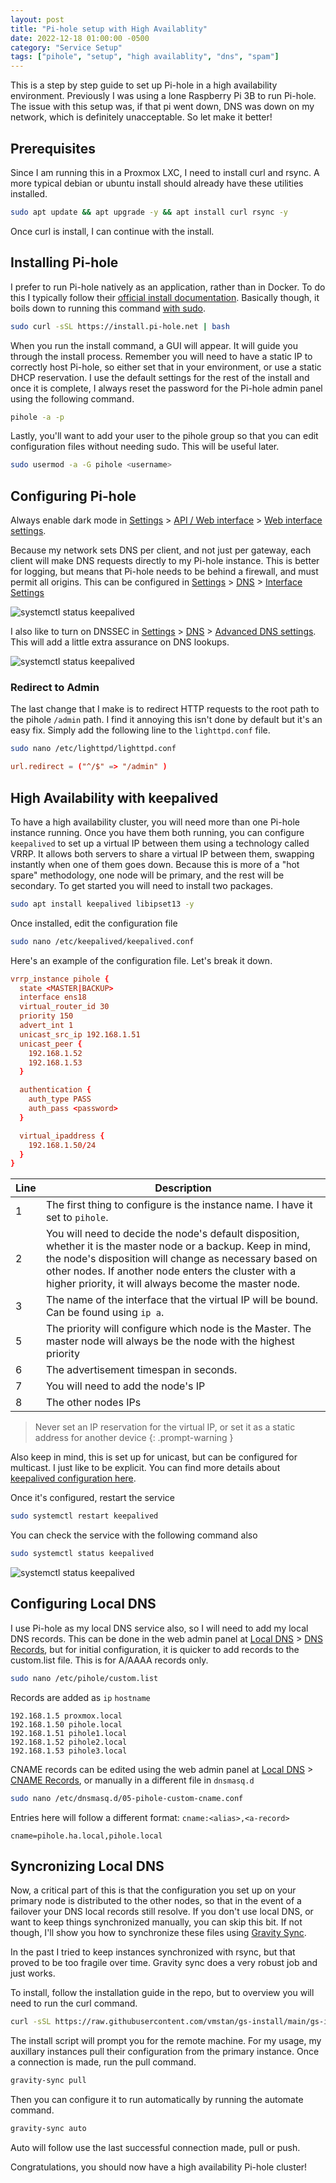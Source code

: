 ```yaml
---
layout: post
title: "Pi-hole setup with High Availablity"
date: 2022-12-18 01:00:00 -0500
category: "Service Setup"
tags: ["pihole", "setup", "high availablity", "dns", "spam"]
---
```


This is a step by step guide to set up Pi-hole in a high availability environment. Previously I was using a lone Raspberry Pi 3B to run Pi-hole. The issue with this setup was, if that pi went down, DNS was down on my network, which is definitely unacceptable. So let make it better!

<!--more-->

## Prerequisites

Since I am running this in a Proxmox LXC, I need to install curl and rsync. A more typical debian or ubuntu install should already have these utilities installed.

```bash
sudo apt update && apt upgrade -y && apt install curl rsync -y
```

Once curl is install, I can continue with the install.

## Installing Pi-hole

I prefer to run Pi-hole natively as an application, rather than in Docker. To do this I typically follow their [official install documentation](https://docs.pi-hole.net/main/basic-install/). Basically though, it boils down to running this command <u>with sudo</u>.

```bash
sudo curl -sSL https://install.pi-hole.net | bash
```

When you run the install command, a GUI will appear. It will guide you through the install process. Remember you will need to have a static IP to correctly host Pi-hole, so either set that in your environment, or use a static DHCP reservation. I use the default settings for the rest of the install and once it is complete, I always reset the password for the Pi-hole admin panel using the following command.

```bash
pihole -a -p
```

Lastly, you'll want to add your user to the pihole group so that you can edit configuration files without needing sudo. This will be useful later.

```bash
sudo usermod -a -G pihole <username>
```

## Configuring Pi-hole

Always enable dark mode in <u>Settings</u> > <u>API / Web interface</u> > <u>Web interface settings</u>.

Because my network sets DNS per client, and not just per gateway, each client will make DNS requests directly to my Pi-hole instance. This is better for logging, but means that Pi-hole needs to be behind a firewall, and must permit all origins. This can be configured in <u>Settings</u> > <u>DNS</u> > <u>Interface Settings</u>

![systemctl status keepalived](/assets/img/install-pihole-ha-2.png)

I also like to turn on DNSSEC in <u>Settings</u> > <u>DNS</u> > <u>Advanced DNS settings</u>. This will add a little extra assurance on DNS lookups.

![systemctl status keepalived](/assets/img/install-pihole-ha-3.png)

### Redirect to Admin

The last change that I make is to redirect HTTP requests to the root path to the pihole `/admin` path. I find it annoying this isn't done by default but it's an easy fix. Simply add the following line to the `lighttpd.conf` file.

```bash
sudo nano /etc/lighttpd/lighttpd.conf
```

```conf
url.redirect = ("^/$" => "/admin" )
```

## High Availability with keepalived

To have a high availability cluster, you will need more than one Pi-hole instance running. Once you have them both running, you can configure `keepalived` to set up a virtual IP between them using a technology called VRRP. It allows both servers to share a virtual IP between them, swapping instantly when one of them goes down. Because this is more of a "hot spare" methodology, one node will be primary, and the rest will be secondary. To get started you will need to install two packages.

```bash
sudo apt install keepalived libipset13 -y
```

Once installed, edit the configuration file

```bash
sudo nano /etc/keepalived/keepalived.conf
```

Here's an example of the configuration file. Let's break it down.

```conf
vrrp_instance pihole {
  state <MASTER|BACKUP>
  interface ens18
  virtual_router_id 30
  priority 150
  advert_int 1
  unicast_src_ip 192.168.1.51
  unicast_peer {
    192.168.1.52
    192.168.1.53
  }

  authentication {
    auth_type PASS
    auth_pass <password>
  }

  virtual_ipaddress {
    192.168.1.50/24
  }
}
```

| Line | Description                                                                                                                                                                                                                                                                              |
| ---- | ---------------------------------------------------------------------------------------------------------------------------------------------------------------------------------------------------------------------------------------------------------------------------------------- |
| 1    | The first thing to configure is the instance name. I have it set to `pihole`.                                                                                                                                                                                                            |
| 2    | You will need to decide the node's default disposition, whether it is the master node or a backup. Keep in mind, the node's disposition will change as necessary based on other nodes. If another node enters the cluster with a higher priority, it will always become the master node. |
| 3    | The name of the interface that the virtual IP will be bound. Can be found using `ip a`.                                                                                                                                                                                                  |
| 5    | The priority will configure which node is the Master. The master node will always be the node with the highest priority                                                                                                                                                                  |
| 6    | The advertisement timespan in seconds.                                                                                                                                                                                                                                                   |
| 7    | You will need to add the node's IP                                                                                                                                                                                                                                                       |
| 8    | The other nodes IPs                                                                                                                                                                                                                                                                      |

> Never set an IP reservation for the virtual IP, or set it as a static address for another device
> {: .prompt-warning }

Also keep in mind, this is set up for unicast, but can be configured for multicast. I just like to be explicit. You can find more details about [keepalived configuration here](https://keepalived.readthedocs.io/en/latest/configuration_synopsis.html).

Once it's configured, restart the service

```bash
sudo systemctl restart keepalived
```

You can check the service with the following command also

```bash
sudo systemctl status keepalived
```

![systemctl status keepalived](/assets/img/install-pihole-ha-1.png)

## Configuring Local DNS

I use Pi-hole as my local DNS service also, so I will need to add my local DNS records. This can be done in the web admin panel at <u>Local DNS</u> > <u>DNS Records</u>, but for initial configuration, it is quicker to add records to the custom.list file. This is for A/AAAA records only.

```bash
sudo nano /etc/pihole/custom.list
```

Records are added as `ip` `hostname`

```text
192.168.1.5 proxmox.local
192.168.1.50 pihole.local
192.168.1.51 pihole1.local
192.168.1.52 pihole2.local
192.168.1.53 pihole3.local
```

CNAME records can be edited using the web admin panel at <u>Local DNS</u> > <u>CNAME Records</u>, or manually in a different file in `dnsmasq.d`

```bash
sudo nano /etc/dnsmasq.d/05-pihole-custom-cname.conf
```

Entries here will follow a different format: `cname:<alias>,<a-record>`

```
cname=pihole.ha.local,pihole.local
```

## Syncronizing Local DNS

Now, a critical part of this is that the configuration you set up on your primary node is distributed to the other nodes, so that in the event of a failover your DNS local records still resolve. If you don't use local DNS, or want to keep things synchronized manually, you can skip this bit. If not though, I'll show you how to synchronize these files using [Gravity Sync](https://github.com/vmstan/gravity-sync).

In the past I tried to keep instances synchronized with rsync, but that proved to be too fragile over time. Gravity sync does a very robust job and just works.

To install, follow the installation guide in the repo, but to overview you will need to run the curl command.

```bash
curl -sSL https://raw.githubusercontent.com/vmstan/gs-install/main/gs-install.sh | bash
```

The install script will prompt you for the remote machine. For my usage, my auxillary instances pull their configuration from the primary instance. Once a connection is made, run the pull command.

```bash
gravity-sync pull
```

Then you can configure it to run automatically by running the automate command.

```bash
gravity-sync auto
```

Auto will follow use the last successful connection made, pull or push.

Congratulations, you should now have a high availability Pi-hole cluster!
